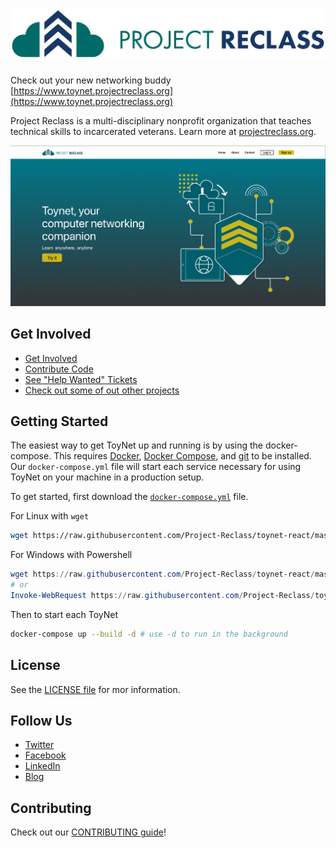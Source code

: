 # [![Mattermost](docs/PR-Logo-Long-FullColor.png)](https://mattermost.org)

Check out your new networking buddy [https://www.toynet.projectreclass.org](https://www.toynet.projectreclass.org)

Project Reclass is a multi-disciplinary nonprofit organization that teaches technical skills to incarcerated veterans. Learn more at [projectreclass.org](https://projectreclass.org).

[![Splash Screen](docs/splashscreen.png)](https://toynet.projectreclass.org)

## Get Involved

* [Get Involved](https://www.projectreclass.org/get-involved/)
* [Contribute Code](https://docs.projectreclass.org)
* [See "Help Wanted" Tickets](https://github.com/Project-Reclass/toynet-react/issues?q=is%3Aopen+is%3Aissue+label%3A%22help+wanted%22)
* [Check out some of out other projects](https://github.com/orgs/Project-Reclass/repositories)

## Getting Started

The easiest way to get ToyNet up and running is by using the docker-compose. This requires [Docker](https://docs.docker.com/get-docker/), [Docker Compose](https://docs.docker.com/compose/install/), and [git](https://git-scm.com/downloads) to be installed. Our `docker-compose.yml` file will start each service necessary for using ToyNet on your machine in a production setup.

To get started, first download the [`docker-compose.yml`](https://git-scm.com/downloads) file.

For Linux with `wget`

```bash
wget https://raw.githubusercontent.com/Project-Reclass/toynet-react/master/docker-compose.yml
```

For Windows with Powershell

```powershell
wget https://raw.githubusercontent.com/Project-Reclass/toynet-react/master/docker-compose.yml -Outfile docker-compose.yml
# or
Invoke-WebRequest https://raw.githubusercontent.com/Project-Reclass/toynet-react/master/docker-compose.yml -Outfile docker-compose.yml
```

Then to start each ToyNet
```bash
docker-compose up --build -d # use -d to run in the background
```

## License

See the [LICENSE file](LICENSE) for mor information.

## Follow Us

* [Twitter](https://twitter.com/ProjectReclass)
* [Facebook](https://www.facebook.com/projectreclass)
* [LinkedIn](https://www.linkedin.com/company/reclass/)
* [Blog](https://www.projectreclass.org/digest/)

## Contributing

Check out our [CONTRIBUTING guide](CONTRIBUTING.md)!



